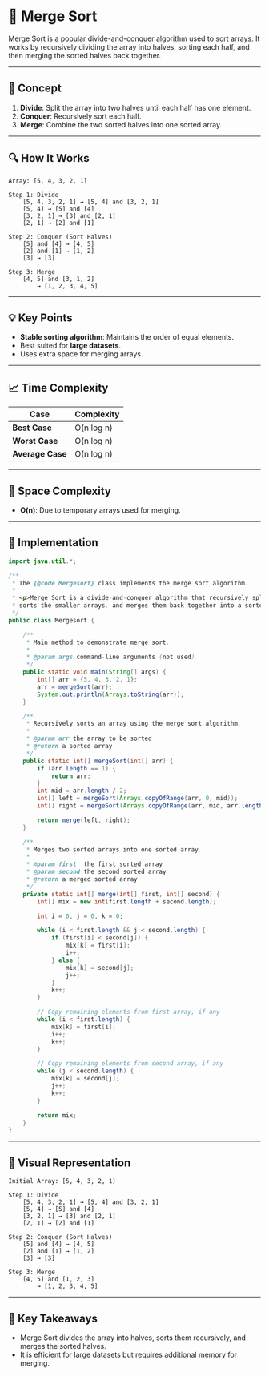 # 📘 **Merge Sort**

Merge Sort is a popular divide-and-conquer algorithm used to sort arrays. It works by recursively dividing the array into halves, sorting each half, and then merging the sorted halves back together.

---

## 🧠 **Concept**

1. **Divide**: Split the array into two halves until each half has one element.
2. **Conquer**: Recursively sort each half.
3. **Merge**: Combine the two sorted halves into one sorted array.

---

## 🔍 **How It Works**

```plaintext
Array: [5, 4, 3, 2, 1]

Step 1: Divide
    [5, 4, 3, 2, 1] → [5, 4] and [3, 2, 1]
    [5, 4] → [5] and [4]
    [3, 2, 1] → [3] and [2, 1]
    [2, 1] → [2] and [1]

Step 2: Conquer (Sort Halves)
    [5] and [4] → [4, 5]
    [2] and [1] → [1, 2]
    [3] → [3]

Step 3: Merge
    [4, 5] and [3, 1, 2]
        → [1, 2, 3, 4, 5]
```

---

## 💡 **Key Points**

- **Stable sorting algorithm**: Maintains the order of equal elements.
- Best suited for **large datasets**.
- Uses extra space for merging arrays.

---

## 📈 **Time Complexity**

| **Case**       | **Complexity** |
|----------------|----------------|
| **Best Case**  | O(n log n)     |
| **Worst Case** | O(n log n)     |
| **Average Case** | O(n log n)   |

---

## 💾 **Space Complexity**

- **O(n)**: Due to temporary arrays used for merging.

---

## 🔧 **Implementation**

```java
import java.util.*;

/**
 * The {@code Mergesort} class implements the merge sort algorithm.
 *
 * <p>Merge Sort is a divide-and-conquer algorithm that recursively splits an array,
 * sorts the smaller arrays, and merges them back together into a sorted array.
 */
public class Mergesort {

    /**
     * Main method to demonstrate merge sort.
     *
     * @param args command-line arguments (not used)
     */
    public static void main(String[] args) {
        int[] arr = {5, 4, 3, 2, 1};
        arr = mergeSort(arr);
        System.out.println(Arrays.toString(arr));
    }

    /**
     * Recursively sorts an array using the merge sort algorithm.
     *
     * @param arr the array to be sorted
     * @return a sorted array
     */
    public static int[] mergeSort(int[] arr) {
        if (arr.length == 1) {
            return arr;
        }
        int mid = arr.length / 2;
        int[] left = mergeSort(Arrays.copyOfRange(arr, 0, mid));
        int[] right = mergeSort(Arrays.copyOfRange(arr, mid, arr.length));

        return merge(left, right);
    }

    /**
     * Merges two sorted arrays into one sorted array.
     *
     * @param first  the first sorted array
     * @param second the second sorted array
     * @return a merged sorted array
     */
    private static int[] merge(int[] first, int[] second) {
        int[] mix = new int[first.length + second.length];

        int i = 0, j = 0, k = 0;

        while (i < first.length && j < second.length) {
            if (first[i] < second[j]) {
                mix[k] = first[i];
                i++;
            } else {
                mix[k] = second[j];
                j++;
            }
            k++;
        }

        // Copy remaining elements from first array, if any
        while (i < first.length) {
            mix[k] = first[i];
            i++;
            k++;
        }

        // Copy remaining elements from second array, if any
        while (j < second.length) {
            mix[k] = second[j];
            j++;
            k++;
        }

        return mix;
    }
}
```

---

## 🎨 **Visual Representation**

```plaintext
Initial Array: [5, 4, 3, 2, 1]

Step 1: Divide
    [5, 4, 3, 2, 1] → [5, 4] and [3, 2, 1]
    [5, 4] → [5] and [4]
    [3, 2, 1] → [3] and [2, 1]
    [2, 1] → [2] and [1]

Step 2: Conquer (Sort Halves)
    [5] and [4] → [4, 5]
    [2] and [1] → [1, 2]
    [3] → [3]

Step 3: Merge
    [4, 5] and [1, 2, 3]
        → [1, 2, 3, 4, 5]
```

---

## 🚀 **Key Takeaways**

- Merge Sort divides the array into halves, sorts them recursively, and merges the sorted halves.
- It is efficient for large datasets but requires additional memory for merging.
